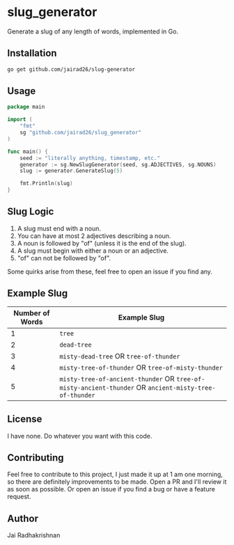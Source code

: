 # slug_generator
Generate a slug of any length of words, implemented in Go.

## Installation
```bash
go get github.com/jairad26/slug-generator
```

## Usage
```go
package main

import (
    "fmt"
    sg "github.com/jairad26/slug_generator"
)

func main() {
    seed := "literally anything, timestamp, etc."
    generator := sg.NewSlugGenerator(seed, sg.ADJECTIVES, sg.NOUNS)
    slug := generator.GenerateSlug(5)

    fmt.Println(slug)
}
```

## Slug Logic
1. A slug must end with a noun.
2. You can have at most 2 adjectives describing a noun.
3. A noun is followed by "of" (unless it is the end of the slug).
4. A slug must begin with either a noun or an adjective.
5. "of" can not be followed by "of".

Some quirks arise from these, feel free to open an issue if you find any.

## Example Slug
Number of Words | Example Slug
----------------|--------------
1               | `tree`
2               | `dead-tree`
3               | `misty-dead-tree` OR `tree-of-thunder`
4               | `misty-tree-of-thunder` OR `tree-of-misty-thunder`
5               | `misty-tree-of-ancient-thunder` OR `tree-of-misty-ancient-thunder` OR `ancient-misty-tree-of-thunder`

## License
I have none. Do whatever you want with this code.


## Contributing
Feel free to contribute to this project, I just made it up at 1 am one morning, so there are definitely improvements to be made. Open a PR and I'll review it as soon as possible. Or open an issue if you find a bug or have a feature request.

## Author
Jai Radhakrishnan

